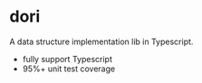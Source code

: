 # dori
A data structure implementation lib in Typescript.

- fully support Typescript
- 95%+ unit test coverage
